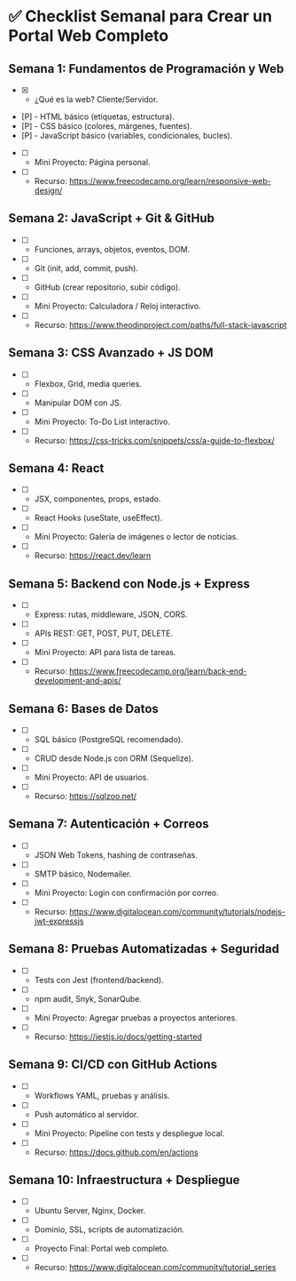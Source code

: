 # ✅ Checklist Semanal para Crear un Portal Web Completo

## Semana 1: Fundamentos de Programación y Web

- [X] - ¿Qué es la web? Cliente/Servidor.
- [P] - HTML básico (etiquetas, estructura).
- [P] - CSS básico (colores, márgenes, fuentes).
- [P] - JavaScript básico (variables, condicionales, bucles).
- [ ] - Mini Proyecto: Página personal.
- [ ] - Recurso: https://www.freecodecamp.org/learn/responsive-web-design/

## Semana 2: JavaScript + Git & GitHub

- [ ] - Funciones, arrays, objetos, eventos, DOM.
- [ ] - Git (init, add, commit, push).
- [ ] - GitHub (crear repositorio, subir código).
- [ ] - Mini Proyecto: Calculadora / Reloj interactivo.
- [ ] - Recurso: https://www.theodinproject.com/paths/full-stack-javascript

## Semana 3: CSS Avanzado + JS DOM

- [ ] - Flexbox, Grid, media queries.
- [ ] - Manipular DOM con JS.
- [ ] - Mini Proyecto: To-Do List interactivo.
- [ ] - Recurso: https://css-tricks.com/snippets/css/a-guide-to-flexbox/

## Semana 4: React

- [ ] - JSX, componentes, props, estado.
- [ ] - React Hooks (useState, useEffect).
- [ ] - Mini Proyecto: Galería de imágenes o lector de noticias.
- [ ] - Recurso: https://react.dev/learn

## Semana 5: Backend con Node.js + Express

- [ ] - Express: rutas, middleware, JSON, CORS.
- [ ] - APIs REST: GET, POST, PUT, DELETE.
- [ ] - Mini Proyecto: API para lista de tareas.
- [ ] - Recurso: https://www.freecodecamp.org/learn/back-end-development-and-apis/

## Semana 6: Bases de Datos

- [ ] - SQL básico (PostgreSQL recomendado).
- [ ] - CRUD desde Node.js con ORM (Sequelize).
- [ ] - Mini Proyecto: API de usuarios.
- [ ] - Recurso: https://sqlzoo.net/

## Semana 7: Autenticación + Correos

- [ ] - JSON Web Tokens, hashing de contraseñas.
- [ ] - SMTP básico, Nodemailer.
- [ ] - Mini Proyecto: Login con confirmación por correo.
- [ ] - Recurso: https://www.digitalocean.com/community/tutorials/nodejs-jwt-expressjs

## Semana 8: Pruebas Automatizadas + Seguridad

- [ ] - Tests con Jest (frontend/backend).
- [ ] - npm audit, Snyk, SonarQube.
- [ ] - Mini Proyecto: Agregar pruebas a proyectos anteriores.
- [ ] - Recurso: https://jestjs.io/docs/getting-started

## Semana 9: CI/CD con GitHub Actions

- [ ] - Workflows YAML, pruebas y análisis.
- [ ] - Push automático al servidor.
- [ ] - Mini Proyecto: Pipeline con tests y despliegue local.
- [ ] - Recurso: https://docs.github.com/en/actions

## Semana 10: Infraestructura + Despliegue

- [ ] - Ubuntu Server, Nginx, Docker.
- [ ] - Dominio, SSL, scripts de automatización.
- [ ] - Proyecto Final: Portal web completo.
- [ ] - Recurso: https://www.digitalocean.com/community/tutorial_series
